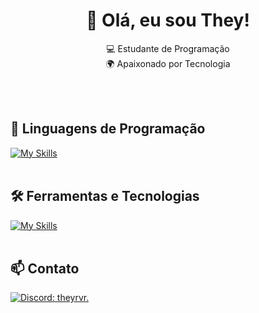 <h1 align="center">👋 Olá, eu sou They!</h1>

<p align="center">
  💻 Estudante de Programação<br>
  🌍 Apaixonado por Tecnologia
</p><br><br>


## 🚀 Linguagens de Programação
[![My Skills](https://skillicons.dev/icons?i=javascript,typescript,python,rust,c,lua,php)](https://skillicons.dev)<br><br>

## 🛠️ Ferramentas e Tecnologias
[![My Skills](https://skillicons.dev/icons?i=vscode,prisma,sequelize,firebase,mongodb,figma,postgresql,mysql,git,cloudflare,discordjs)](https://skillicons.dev)<br><br>

## 📫 Contato

[![Discord: theyrvr.](https://img.shields.io/badge/-theyrvr.-blue?style=flat-square&logo=Discord&logoColor=white&link=https://discord.com/users/1264700878770798755)](https://discord.com/users/1264700878770798755)
